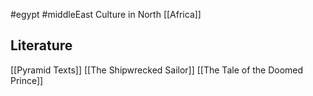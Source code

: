 #egypt #middleEast
Culture in North [[Africa]]

## Literature
[[Pyramid Texts]]
[[The Shipwrecked Sailor]]
[[The Tale of the Doomed Prince]]